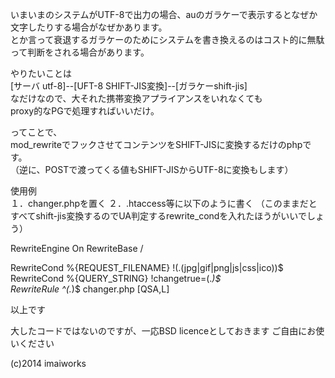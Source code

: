 いまいまのシステムがUTF-8で出力の場合、auのガラケーで表示するとなぜか文字したりする場合がなぜかあります。  
とか言って衰退するガラケーのためにシステムを書き換えるのはコスト的に無駄って判断をされる場合があります。  
  
やりたいことは  
[サーバ utf-8]--[UFT-8 SHIFT-JIS変換]--[ガラケーshift-jis]  
なだけなので、大それた携帯変換アプライアンスをいれなくても  
proxy的なPGで処理すればいいだけ。  
  
ってことで、  
mod_rewriteでフックさせてコンテンツをSHIFT-JISに変換するだけのphpです。  
（逆に、POSTで渡ってくる値もSHIFT-JISからUTF-8に変換もします）  
  
  
使用例  
１．changer.phpを置く
２．.htaccess等に以下のように書く
  （このままだとすべてshift-jis変換するのでUA判定するrewrite_condを入れたほうがいいでしょう）
  
<IfModule mod_rewrite.c>  
RewriteEngine On  
RewriteBase /  
  
RewriteCond %{REQUEST_FILENAME} !(.(jpg|gif|png|js|css|ico))$  
RewriteCond %{QUERY_STRING}     !changetrue=(.*)$  
RewriteRule ^(.*)$ changer.php [QSA,L]  
  
</IfModule>  
  
以上です

大したコードではないのですが、一応BSD licenceとしておきます
ご自由にお使いください

(c)2014 imaiworks


